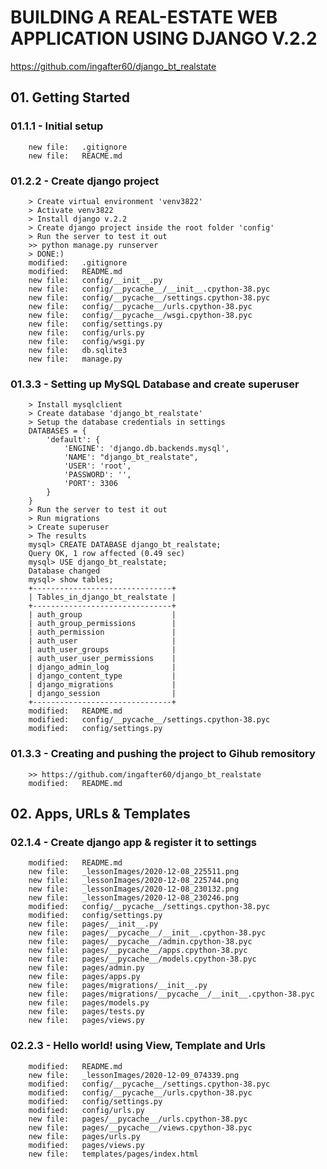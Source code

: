 # BUILDING A REAL-ESTATE WEB APPLICATION USING DJANGO V.2.2
https://github.com/ingafter60/django_bt_realstate

## 01. Getting Started

### 01.1.1 - Initial setup

        new file:   .gitignore
        new file:   REACME.md

### 01.2.2 - Create django project

		> Create virtual environment 'venv3822'
		> Activate venv3822
		> Install django v.2.2
		> Create django project inside the root folder 'config' 
		> Run the server to test it out
		>> python manage.py runserver
		> DONE:)
        modified:   .gitignore
        modified:   README.md
        new file:   config/__init__.py
        new file:   config/__pycache__/__init__.cpython-38.pyc
        new file:   config/__pycache__/settings.cpython-38.pyc
        new file:   config/__pycache__/urls.cpython-38.pyc
        new file:   config/__pycache__/wsgi.cpython-38.pyc
        new file:   config/settings.py
        new file:   config/urls.py
        new file:   config/wsgi.py
        new file:   db.sqlite3
        new file:   manage.py

### 01.3.3 - Setting up MySQL Database and create superuser

		> Install mysqlclient
		> Create database 'django_bt_realstate'
		> Setup the database credentials in settings
		DATABASES = {
		    'default': {
		        'ENGINE': 'django.db.backends.mysql',
		        'NAME': "django_bt_realstate",
		        'USER': 'root',
		        'PASSWORD': '',
		        'PORT': 3306
		    }
		}
		> Run the server to test it out
		> Run migrations
		> Create superuser
		> The results
		mysql> CREATE DATABASE django_bt_realstate;
		Query OK, 1 row affected (0.49 sec)
		mysql> USE django_bt_realstate;
		Database changed
		mysql> show tables;
		+-------------------------------+
		| Tables_in_django_bt_realstate |
		+-------------------------------+
		| auth_group                    |
		| auth_group_permissions        |
		| auth_permission               |
		| auth_user                     |
		| auth_user_groups              |
		| auth_user_user_permissions    |
		| django_admin_log              |
		| django_content_type           |
		| django_migrations             |
		| django_session                |
		+-------------------------------+
        modified:   README.md
        modified:   config/__pycache__/settings.cpython-38.pyc
        modified:   config/settings.py

### 01.3.3 - Creating and pushing the project to Gihub remository        

		>> https://github.com/ingafter60/django_bt_realstate
        modified:   README.md


## 02. Apps, URLs & Templates

### 02.1.4 - Create django app & register it to settings

        modified:   README.md
        new file:   _lessonImages/2020-12-08_225511.png
        new file:   _lessonImages/2020-12-08_225744.png
        new file:   _lessonImages/2020-12-08_230132.png
        new file:   _lessonImages/2020-12-08_230246.png
        modified:   config/__pycache__/settings.cpython-38.pyc
        modified:   config/settings.py
        new file:   pages/__init__.py
        new file:   pages/__pycache__/__init__.cpython-38.pyc
        new file:   pages/__pycache__/admin.cpython-38.pyc
        new file:   pages/__pycache__/apps.cpython-38.pyc
        new file:   pages/__pycache__/models.cpython-38.pyc
        new file:   pages/admin.py
        new file:   pages/apps.py
        new file:   pages/migrations/__init__.py
        new file:   pages/migrations/__pycache__/__init__.cpython-38.pyc
        new file:   pages/models.py
        new file:   pages/tests.py
        new file:   pages/views.py

### 02.2.3 - Hello world! using View, Template and Urls

        modified:   README.md
        new file:   _lessonImages/2020-12-09_074339.png
        modified:   config/__pycache__/settings.cpython-38.pyc
        modified:   config/__pycache__/urls.cpython-38.pyc
        modified:   config/settings.py
        modified:   config/urls.py
        new file:   pages/__pycache__/urls.cpython-38.pyc
        new file:   pages/__pycache__/views.cpython-38.pyc
        new file:   pages/urls.py
        modified:   pages/views.py
        new file:   templates/pages/index.html











































































































































































































































